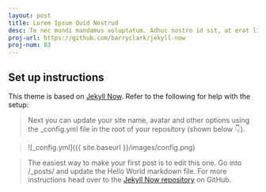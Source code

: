 ```yaml
---
layout: post
title: Lorem Ipsum Quid Nostrud
desc: Te nec mundi mandamus voluptatum. Adhuc nostro id sit, at erat liberavisse eum
proj-url: https://github.com/barryclark/jekyll-now
proj-num: 03
---
```


## Set up instructions

This theme is based on [Jekyll Now](https://github.com/barryclark/jekyll-now). Refer to the following for help with the setup:

> Next you can update your site name, avatar and other options using the _config.yml file in the root of your repository (shown below :point_down:).

> ![_config.yml]({{ site.baseurl }}/images/config.png)

> The easiest way to make your first post is to edit this one. Go into /_posts/ and update the Hello World markdown file. For more instructions head over to the [Jekyll Now repository](https://github.com/barryclark/jekyll-now) on GitHub.